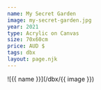 ```yaml
---
name: My Secret Garden
image: my-secret-garden.jpg
year: 2021
type: Acrylic on Canvas
size: 70x60cm
price: AUD $
tags: dbx
layout: page.njk
---
```


![{{ name }}](/dbx/{{ image }})
